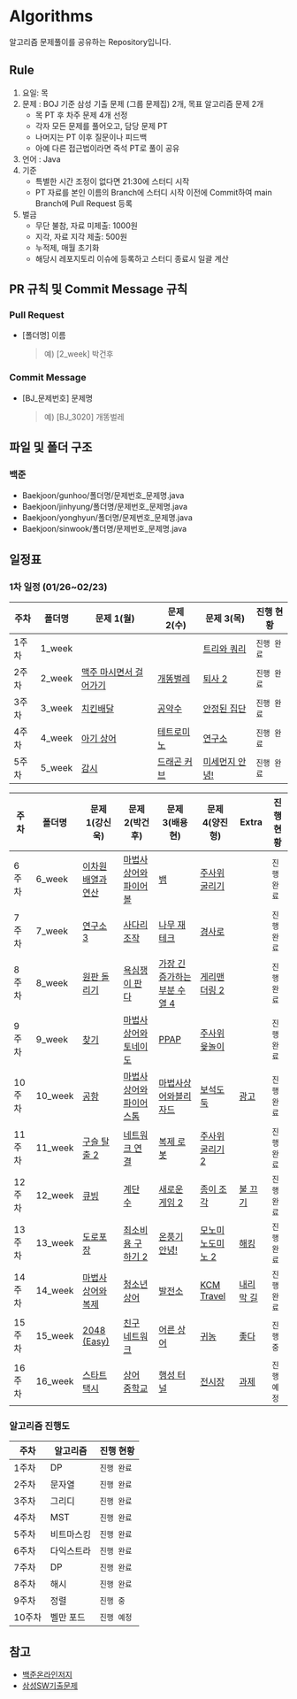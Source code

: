 # Algorithms
알고리즘 문제풀이를 공유하는 Repository입니다.

## Rule
1. 요일: 목
2. 문제 : BOJ 기준 삼성 기출 문제 (그룹 문제집) 2개, 목표 알고리즘 문제 2개
    - 목 PT 후 차주 문제 4개 선정
    - 각자 모든 문제를 풀어오고, 담당 문제 PT
    - 나머지는 PT 이후 질문이나 피드백
    - 아예 다른 접근법이라면 즉석 PT로 풀이 공유
3. 언어 : Java
4. 기준
    - 특별한 시간 조정이 없다면 21:30에 스터디 시작
    - PT 자료를 본인 이름의 Branch에 스터디 시작 이전에 Commit하여 main Branch에 Pull Request 등록
5. 벌금
    - 무단 불참, 자료 미제출: 1000원
    - 지각, 자료 지각 제출: 500원
    - 누적제, 매월 초기화
    - 해당시 레포지토리 이슈에 등록하고 스터디 종료시 일괄 계산

## PR 규칙 및 Commit Message 규칙
### Pull Request
- [폴더명] 이름
    > 예) [2_week] 박건후

### Commit Message
- [BJ_문제번호] 문제명
    > 예) [BJ_3020] 개똥벌레

## 파일 및 폴더 구조
### 백준
- Baekjoon/gunhoo/폴더명/문제번호_문제명.java
- Baekjoon/jinhyung/폴더명/문제번호_문제명.java
- Baekjoon/yonghyun/폴더명/문제번호_문제명.java
- Baekjoon/sinwook/폴더명/문제번호_문제명.java

## 일정표

### 1차 일정 (01/26~02/23)
| **주차** | **폴더명** | **문제 1(월)**                                          | **문제 2(수)**                                           | **문제 3(목)**                                       | **진행 현황** |
|--------|---------|------------------------------------------------------|-------------------------------------------------------|---------------------------------------------------|-----------|
| 1주차    | 1_week  |                                                      |                                                       | [트리와 쿼리](https://www.acmicpc.net/problem/15681)   | `진행 완료`   |
| 2주차    | 2_week  | [맥주 마시면서 걸어가기](https://www.acmicpc.net/problem/9205) | [개똥벌레](https://www.acmicpc.net/problem/3020)          | [퇴사 2](https://www.acmicpc.net/problem/15486)     | `진행 완료`   |
| 3주차    | 3_week  | [치킨배달](https://www.acmicpc.net/problem/15686)        | [공약수](https://www.acmicpc.net/problem/2436)           | [안정된 집단](https://www.acmicpc.net/problem/2653)    | `진행 완료`   |
| 4주차    | 4_week  | [아기 상어](https://www.acmicpc.net/problem/16236)       | [테트로미노](https://www.acmicpc.net/problem/14500)        | [연구소](https://www.acmicpc.net/problem/14502)      | `진행 완료`   |
| 5주차    | 5_week  | [감시](https://www.acmicpc.net/problem/15683)          | [드래곤 커브](https://www.acmicpc.net/problem/15685)       | [미세먼지 안녕!](https://www.acmicpc.net/problem/17144) | `진행 완료`   |

| **주차** | **폴더명** | **문제 1(강신욱)**                                        | **문제 2(박건후)**                                          | **문제 3(배용현)**                                              | **문제 4(양진형)**                                       | Extra                                         | **진행 현황** |
|--------|---------|------------------------------------------------------|--------------------------------------------------------|------------------------------------------------------------|-----------------------------------------------------|-----------------------------------------------|-----------|
| 6주차    | 6_week  | [이차원 배열과 연산](https://www.acmicpc.net/problem/17140)  | [마법사 상어와 파이어볼](https://www.acmicpc.net/problem/20056)  | [뱀](https://www.acmicpc.net/problem/3190)                  | [주사위 굴리기](https://www.acmicpc.net/problem/14499)    |                                               | `진행 완료`   |
| 7주차    | 7_week  | [연구소 3](https://www.acmicpc.net/problem/17142)       | [사다리 조작](https://www.acmicpc.net/problem/15684)        | [나무 재테크](https://www.acmicpc.net/problem/16235)            | [경사로](https://www.acmicpc.net/problem/14890)        |                                               | `진행 완료`   |
| 8주차    | 8_week  | [원판 돌리기](https://www.acmicpc.net/problem/17822)      | [욕심쟁이 판다](https://www.acmicpc.net/problem/1937)        | [가장 긴 증가하는 부분 수열 4](https://www.acmicpc.net/problem/14002) | [게리맨더링 2](https://www.acmicpc.net/problem/17779)    |                                               | `진행 완료`   |
| 9주차    | 9_week  | [찾기](https://www.acmicpc.net/problem/1786)           | [마법사 상어와 토네이도](https://www.acmicpc.net/problem/20057)  | [PPAP](https://www.acmicpc.net/problem/16120)              | [주사위 윷놀이](https://www.acmicpc.net/problem/17825)    |                                               | `진행 완료`   |
| 10주차   | 10_week | [공항](https://www.acmicpc.net/problem/10775)          | [마법사 상어와 파이어스톰](https://www.acmicpc.net/problem/20058) | [마법사상어와블리자드](https://www.acmicpc.net/problem/21611)        | [보석도둑](https://www.acmicpc.net/problem/1202)        | [광고](https://www.acmicpc.net/problem/1305)    | `진행 완료`   |
| 11주차   | 11_week | [구슬 탈출 2](https://www.acmicpc.net/problem/13460)     | [네트워크 연결](https://www.acmicpc.net/problem/1922)        | [복제 로봇](https://www.acmicpc.net/problem/1944)              | [주사위 굴리기 2](https://www.acmicpc.net/problem/23288)  |                                               | `진행 완료`   |
| 12주차   | 12_week | [큐빙](https://www.acmicpc.net/problem/5373)           | [계단 수](https://www.acmicpc.net/problem/1562)           | [새로운 게임 2](https://www.acmicpc.net/problem/17837)          | [종이 조각](https://www.acmicpc.net/problem/14391)      | [불 끄기](https://www.acmicpc.net/problem/14939) | `진행 완료`   |
| 13주차   | 13_week | [도로포장](https://www.acmicpc.net/problem/1162)         | [최소비용 구하기 2](https://www.acmicpc.net/problem/11779)    | [온풍기 안녕!](https://www.acmicpc.net/problem/23289)           | [모노미노도미노 2](https://www.acmicpc.net/problem/20061)  | [해킹](https://www.acmicpc.net/problem/10282)   | `진행 완료`   |
| 14주차   | 14_week | [마법사 상어와 복제](https://www.acmicpc.net/problem/23290)  | [청소년 상어](https://www.acmicpc.net/problem/19236)        | [발전소](https://www.acmicpc.net/problem/1102)                | [KCM Travel](https://www.acmicpc.net/problem/10217) | [내리막 길](https://www.acmicpc.net/problem/1520) | `진행 완료`   |
| 15주차   | 15_week | [2048 (Easy)](https://www.acmicpc.net/problem/12100) | [친구 네트워크](https://www.acmicpc.net/problem/4195)        | [어른 상어](https://www.acmicpc.net/problem/19237)             | [귀농](https://www.acmicpc.net/problem/1184)          | [좋다](https://www.acmicpc.net/problem/1253)    | `진행 중`    |
| 16주차   | 16_week | [스타트 택시](https://www.acmicpc.net/problem/19238)      | [상어 중학교](https://www.acmicpc.net/problem/21609)        | [행성 터널](https://www.acmicpc.net/problem/2887)              | [전시장](https://www.acmicpc.net/problem/2515)         | [과제](https://www.acmicpc.net/problem/13904)   | `진행 예정`   |

### 알고리즘 진행도
| 주차   | 알고리즘  | 진행 현황   |
|------|-------|---------|
| 1주차  | DP    | `진행 완료` |
| 2주차  | 문자열   | `진행 완료` |
| 3주차  | 그리디   | `진행 완료` |
| 4주차  | MST   | `진행 완료` |
| 5주차  | 비트마스킹 | `진행 완료` |
| 6주차  | 다익스트라 | `진행 완료` |
| 7주차  | DP    | `진행 완료` |
| 8주차  | 해시    | `진행 완료` |
| 9주차  | 정렬    | `진행 중`  |
| 10주차 | 벨만 포드 | `진행 예정` |

## 참고
- [백준온라인저지](https://www.acmicpc.net/)
- [삼성SW기출문제](https://www.acmicpc.net/group/workbook/view/16664/53490)
